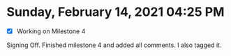 # Sunday, February 14, 2021 04:25 PM
- [x] Working on Milestone 4

Signing Off. Finished milestone 4 and added all comments. I also tagged it. 